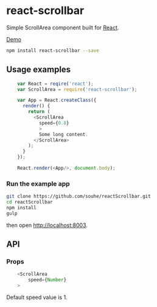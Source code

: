 # react-scrollbar

Simple ScrollArea component built for [React](facebook.github.io/react/).

[Demo](souhe.github.io/reactScrollbar)

```bash
npm install react-scrollbar --save
```

## Usage examples

```js
    var React = reqire('react');
    var ScrollArea = require('react-scrollbar');

    var App = React.createClass({
      render() {
        return (
          <ScrollArea
            speed={0.8}
            >
            Some long content.
          </ScrollArea>
        );
      }
    });

    React.render(<App/>, document.body);
```

### Run the example app

```bash
git clone https://github.com/souhe/reactScrollbar.git
cd reactScrollbar
npm install
gulp
```

then open [http://localhost:8003](http://localhost:80003).

## API

### Props

```js
    <ScrollArea
        speed={Number}
    >
```

Default speed value is 1.
